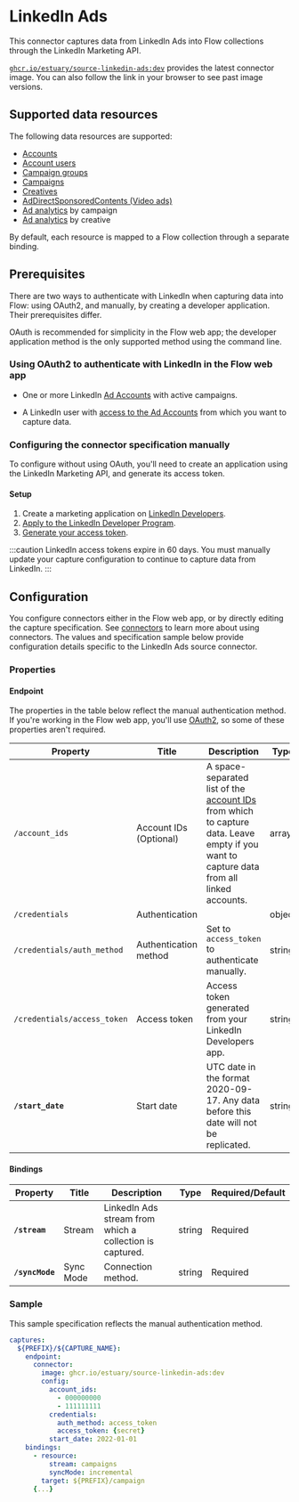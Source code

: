 
# LinkedIn Ads

This connector captures data from LinkedIn Ads into Flow collections through the LinkedIn Marketing API.

[`ghcr.io/estuary/source-linkedin-ads:dev`](https://ghcr.io/estuary/source-linkedin-ads:dev) provides the latest connector image. You can also follow the link in your browser to see past image versions.

## Supported data resources

The following data resources are supported:

* [Accounts](https://docs.microsoft.com/en-us/linkedin/marketing/integrations/ads/account-structure/create-and-manage-accounts?view=li-lms-2022-08&tabs=http)
* [Account users](https://docs.microsoft.com/en-us/linkedin/marketing/integrations/ads/account-structure/create-and-manage-account-users?view=li-lms-2022-08&tabs=http)
* [Campaign groups](https://docs.microsoft.com/en-us/linkedin/marketing/integrations/ads/account-structure/create-and-manage-campaign-groups?view=li-lms-2022-08&tabs=http)
* [Campaigns](https://docs.microsoft.com/en-us/linkedin/marketing/integrations/ads/account-structure/create-and-manage-campaigns?view=li-lms-2022-08&tabs=http)
* [Creatives](https://docs.microsoft.com/en-us/linkedin/marketing/integrations/ads/account-structure/create-and-manage-creatives?view=li-lms-unversioned&tabs=http)
* [AdDirectSponsoredContents (Video ads)](https://docs.microsoft.com/en-us/linkedin/marketing/integrations/ads/advertising-targeting/create-and-manage-video?view=li-lms-unversioned&tabs=http)
* [Ad analytics](https://docs.microsoft.com/en-us/linkedin/marketing/integrations/ads-reporting/ads-reporting?view=li-lms-2022-08&tabs=http) by campaign
* [Ad analytics](https://docs.microsoft.com/en-us/linkedin/marketing/integrations/ads-reporting/ads-reporting?view=li-lms-2022-08&tabs=http) by creative

By default, each resource is mapped to a Flow collection through a separate binding.

## Prerequisites

There are two ways to authenticate with LinkedIn when capturing data into Flow: using OAuth2, and manually, by creating a developer application.
Their prerequisites differ.

OAuth is recommended for simplicity in the Flow web app;
the developer application method is the only supported method using the command line.

### Using OAuth2 to authenticate with LinkedIn in the Flow web app

* One or more LinkedIn [Ad Accounts](https://www.linkedin.com/help/lms/answer/a426102/create-an-ad-account?lang=en) with active campaigns.

* A LinkedIn user with [access to the Ad Accounts](https://www.linkedin.com/help/lms/answer/a425731/user-roles-and-permissions-in-campaign-manager?lang=en) from which you want to capture data.

### Configuring the connector specification manually

To configure without using OAuth, you'll need to create an application using the LinkedIn Marketing API,
and generate its access token.

#### Setup

1. Create a marketing application on [LinkedIn Developers](https://www.linkedin.com/developers/apps/new).
2. [Apply to the LinkedIn Developer Program](https://docs.microsoft.com/en-us/linkedin/marketing/getting-access?view=li-lms-2022-08#how-to-apply-to-the-marketing-developer-platform).
3. [Generate your access token](https://docs.microsoft.com/en-us/linkedin/shared/authentication/authorization-code-flow?context=linkedin%2Fcontext&view=li-lms-2022-08&tabs=HTTPS).

:::caution
LinkedIn access tokens expire in 60 days.
You must manually update your capture configuration to continue to capture data from LinkedIn.
:::

## Configuration

You configure connectors either in the Flow web app, or by directly editing the capture specification.
See [connectors](../../../concepts/connectors.md#using-connectors) to learn more about using connectors. The values and specification sample below provide configuration details specific to the LinkedIn Ads source connector.

### Properties

#### Endpoint

The properties in the table below reflect the manual authentication method.
If you're working in the Flow web app, you'll use [OAuth2](#using-oauth2-to-authenticate-with-linkedin-in-the-flow-web-app),
so some of these properties aren't required.

| Property | Title | Description | Type | Required/Default |
|---|---|---|---|---|
| `/account_ids` | Account IDs (Optional) | A space-separated list of the [account IDs](https://www.linkedin.com/help/linkedin/answer/a424270/find-linkedin-ads-account-details?lang=en) from which to capture data. Leave empty if you want to capture data from all linked accounts. | array | `[]` |
| `/credentials` | Authentication |  | object |  |
| `/credentials/auth_method` | Authentication method | Set to `access_token` to authenticate manually. | string |  |
| `/credentials/access_token` | Access token | Access token generated from your LinkedIn Developers app. | string | |
| **`/start_date`** | Start date | UTC date in the format 2020-09-17. Any data before this date will not be replicated. | string | Required |

#### Bindings

| Property | Title | Description | Type | Required/Default |
|---|---|---|---|---|
| **`/stream`** | Stream | LinkedIn Ads stream from which a collection is captured. | string | Required |
| **`/syncMode`** | Sync Mode | Connection method. | string | Required |

### Sample

This sample specification reflects the manual authentication method.

```yaml
captures:
  ${PREFIX}/${CAPTURE_NAME}:
    endpoint:
      connector:
        image: ghcr.io/estuary/source-linkedin-ads:dev
        config:
          account_ids:
            - 000000000
            - 111111111
          credentials:
            auth_method: access_token
            access_token: {secret}
          start_date: 2022-01-01
    bindings:
      - resource:
          stream: campaigns
          syncMode: incremental
        target: ${PREFIX}/campaign
      {...}
```
